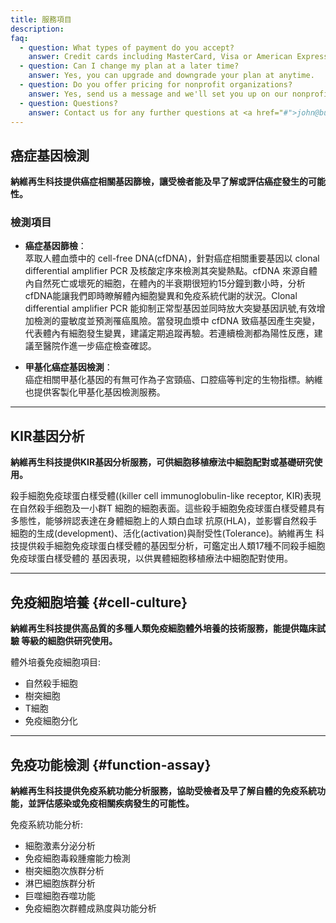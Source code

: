 ```yaml
---
title: 服務項目
description: 
faq:
  - question: What types of payment do you accept?
    answer: Credit cards including MasterCard, Visa or American Express.
  - question: Can I change my plan at a later time?
    answer: Yes, you can upgrade and downgrade your plan at anytime.
  - question: Do you offer pricing for nonprofit organizations?
    answer: Yes, send us a message and we'll set you up on our nonprofit pricing.
  - question: Questions?
    answer: Contact us for any further questions at <a href="#">john@business.com</a>.
---
```


## 癌症基因檢測
**納維再生科技提供癌症相關基因篩檢，讓受檢者能及早了解或評估癌症發生的可能性。**  

### 檢測項目
- **癌症基因篩檢**：  
萃取人體血漿中的 cell-free DNA(cfDNA)，針對癌症相關重要基因以 clonal differential amplifier PCR 及核酸定序來檢測其突變熱點。cfDNA 來源自體內自然死亡或壞死的細胞，在體內的半衰期很短約15分鐘到數小時，分析cfDNA能讓我們即時瞭解體內細胞變異和免疫系統代謝的狀況。Clonal differential amplifier PCR 能抑制正常型基因並同時放大突變基因訊號,有效增加檢測的靈敏度並預測罹癌風險。當發現血漿中 cfDNA 致癌基因產生突變，代表體內有細胞發生變異，建議定期追蹤再驗。若連續檢測都為陽性反應，建議至醫院作進一步癌症檢查確認。  

- **甲基化癌症基因檢測**：  
癌症相關甲基化基因的有無可作為子宮頸癌、口腔癌等判定的生物指標。納維也提供客製化甲基化基因檢測服務。

---

## KIR基因分析
**納維再生科技提供KIR基因分析服務，可供細胞移植療法中細胞配對或基礎研究使用。**  

殺手細胞免疫球蛋白樣受體((killer cell immunoglobulin-like receptor, KIR)表現在自然殺手细胞及一小群T 細胞的細胞表面。這些殺手細胞免疫球蛋白樣受體具有多態性，能够辨認表達在身體細胞上的人類白血球 抗原(HLA)，並影響自然殺手細胞的生成(development)、活化(activation)與耐受性(Tolerance)。納維再生 科技提供殺手細胞免疫球蛋白樣受體的基因型分析，可鑑定出人類17種不同殺手細胞免疫球蛋白樣受體的 基因表現，以供異體細胞移植療法中細胞配對使用。

---

## 免疫細胞培養 {#cell-culture}
**納維再生科技提供高品質的多種人類免疫細胞體外培養的技術服務，能提供臨床試驗 等級的細胞供研究使用。**  

體外培養免疫細胞項目:
- 自然殺手細胞
- 樹突細胞
- T細胞
- 免疫細胞分化

---

## 免疫功能檢測 {#function-assay}
**納維再生科技提供免疫系統功能分析服務，協助受檢者及早了解自體的免疫系統功能，並評估感染或免疫相關疾病發生的可能性。**

免疫系統功能分析:
- 細胞激素分泌分析
- 免疫細胞毒殺腫瘤能力檢測
- 樹突細胞次族群分析
- 淋巴細胞族群分析
- 巨噬細胞吞噬功能
- 免疫細胞次群體成熟度與功能分析  

